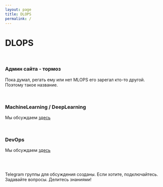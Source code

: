 ```yaml
---
layout: page
title: DLOPS
permalink: /
---
```


# DLOPS

<br/>

### Админ сайта - тормоз

Пока думал, регать ему или нет MLOPS его зарегал кто-то другой. 
Поэтому такое название. 


<br/>

### MachineLearning / DeepLearning

Мы обсуждаем [здесь](//matematika.org)


<br/>

### DevOps

Мы обсуждаем [здесь](//gitops.org)

<br/>
<br/>

Telegram группы для обсуждения созданы. 
Если хотите, подключайтесь. Задавайте вопросы. Делитесь знаниями!
